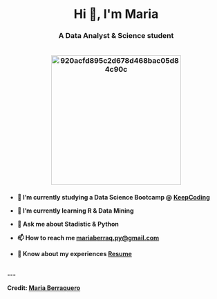 <h1 align="center">Hi 👋, I'm Maria</a></h1>
<h3 align="center">A Data Analyst & Science student
<br/>
<br/>
<p align="center">
<a href="https://imgbb.com/"><img src="https://i.ibb.co/Cs7jNpQ/920acfd895c2d678d468bac05d84c90c.gif" alt="920acfd895c2d678d468bac05d84c90c" border="0" width="300" height=auto></a>
  
<h4 align='left'>
  
- 🔭 I’m currently studying a Data Science Bootcamp @ <a href="https://keepcoding.io/sobre-nosotros/" target="blank">KeepCoding</a>

- 🌱 I’m currently learning R & Data Mining

- 💬 Ask me about **Stadistic & Python**

- 📫 How to reach me **mariaberraq.py@gmail.com**

- 📄 Know about my experiences <a href="https://www.linkedin.com/in/mariaberraq/" target="blank">Resume</a>
<br/>
---

Credit: [Maria Berraquero](https://github.com/MariaBerraquero)
